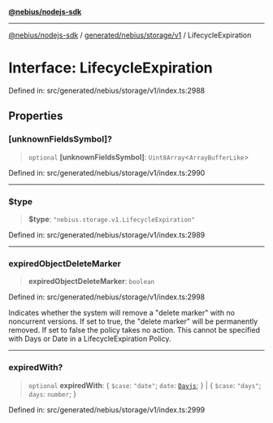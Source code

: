 [**@nebius/nodejs-sdk**](../../../../../README.md)

---

[@nebius/nodejs-sdk](../../../../../README.md) / [generated/nebius/storage/v1](../README.md) / LifecycleExpiration

# Interface: LifecycleExpiration

Defined in: src/generated/nebius/storage/v1/index.ts:2988

## Properties

### \[unknownFieldsSymbol\]?

> `optional` **\[unknownFieldsSymbol\]**: `Uint8Array`\<`ArrayBufferLike`\>

Defined in: src/generated/nebius/storage/v1/index.ts:2990

---

### $type

> **$type**: `"nebius.storage.v1.LifecycleExpiration"`

Defined in: src/generated/nebius/storage/v1/index.ts:2989

---

### expiredObjectDeleteMarker

> **expiredObjectDeleteMarker**: `boolean`

Defined in: src/generated/nebius/storage/v1/index.ts:2998

Indicates whether the system will remove a "delete marker" with no noncurrent versions.
If set to true, the "delete marker" will be permanently removed.
If set to false the policy takes no action.
This cannot be specified with Days or Date in a LifecycleExpiration Policy.

---

### expiredWith?

> `optional` **expiredWith**: \{ `$case`: `"date"`; `date`: [`Dayjs`](../../../../../runtime/protos/core/dayjs/classes/Dayjs.md); \} \| \{ `$case`: `"days"`; `days`: `number`; \}

Defined in: src/generated/nebius/storage/v1/index.ts:2999
